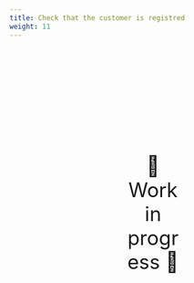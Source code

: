 ```yaml
---
title: Check that the customer is registred
weight: 11
---
```

<div style="text-align: center; font-size:2.5em;margin: 200px;">🚧 Work in progress 🚧</div>